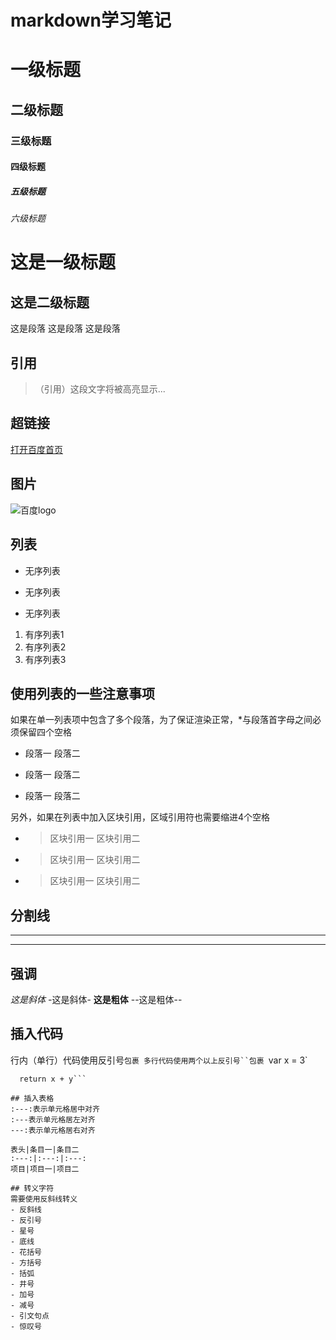 # markdown学习笔记

# 一级标题
## 二级标题
### 三级标题
#### 四级标题
##### 五级标题
###### 六级标题
这是一级标题
===
这是二级标题
---

这是段落
这是段落
这是段落

## 引用
> （引用）这段文字将被高亮显示...

## 超链接
[打开百度首页](https://www.baidu.com)

## 图片
![百度logo](https://www.baidu.com/img/bd_logo1.png?where=super)

## 列表
* 无序列表
+ 无序列表
- 无序列表

1. 有序列表1
2. 有序列表2
3. 有序列表3

## 使用列表的一些注意事项

如果在单一列表项中包含了多个段落，为了保证渲染正常，*与段落首字母之间必须保留四个空格

*    段落一
     段落二

+    段落一
     段落二

-    段落一
     段落二

另外，如果在列表中加入区块引用，区域引用符也需要缩进4个空格

*    >区块引用一
     >区块引用二

+    >区块引用一
     >区块引用二

-    >区块引用一
     >区块引用二

## 分割线
***
---

## 强调
*这是斜体*
-这是斜体-
**这是粗体**
--这是粗体--

## 插入代码
行内（单行）代码使用反引号`包裹
多行代码使用两个以上反引号``包裹
`var x = 3`
```fun (x: Int, y: Int): Int {
  return x + y```

## 插入表格
:---:表示单元格居中对齐
:---表示单元格居左对齐
---:表示单元格居右对齐

表头|条目一|条目二
:---:|:---:|:---:
项目|项目一|项目二

## 转义字符
需要使用反斜线转义
- 反斜线
- 反引号
- 星号
- 底线
- 花括号
- 方括号
- 括弧
- 井号
- 加号
- 减号
- 引文句点
- 惊叹号

